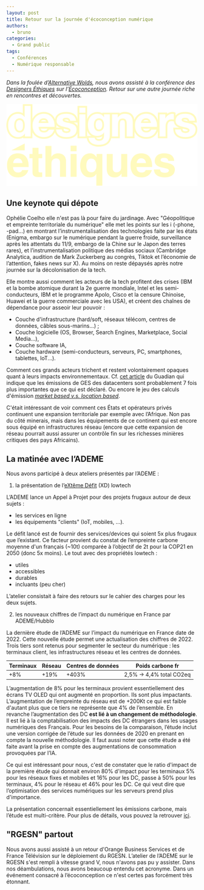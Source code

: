 ```yaml
---
layout: post
title: Retour sur la journée d'écoconception numérique
authors:
  - bruno
categories:
  - Grand public
tags:
  - Conférences
  - Numérique responsable
---
```


_Dans la foulée d’[Alternative Wolds](alternative-worlds), nous avons assisté à la conférence des [Designers Éthiques](https://beta.designersethiques.org) sur l’[Écoconception](https://journee-ecoconception-numerique.fr/). Retour sur une autre journée riche en rencontres et découvertes._

[![designers étiques](/images/ecoconception-designers-ethiques/logo-header-cropped.svg "designers étiques")](https://designersethiques.org)

## Une keynote qui dépote

Ophélie Coelho elle n'est pas là pour faire du jardinage. Avec "Géopolitique et empreinte territoriale du numérique" elle met les points sur les i (-phone, -pad...) en montrant l’instrumentalisation des technologies faite par les états (Enigma, embargo sur le numérique pendant la guerre froide, surveillance après les attentats du 11/9, embargo de la Chine sur le Japon des terres rares), et l’instrumentalisation politique des médias sociaux (Cambridge Analytica, audition de Mark Zuckerberg au congrès, Tiktok et l’économie de l’attention, fakes news sur X). Au moins on reste dépaysés après notre journée sur la décolonisation de la tech.

Elle montre aussi comment les acteurs de la tech profitent des crises (IBM et la bombe atomique durant la 2e guerre mondiale, Intel et les semi-conducteurs, IBM et le programme Apolo, Cisco et la censure Chinoise, Huawei et la guerre commerciale avec les USA), et créent des chaînes de dépendance pour asseoir leur pouvoir : 

* Couche d'infrastructure (hard/soft, réseaux télécom, centres de données, câbles sous-marins...) ; 
* Couche logicielle (OS, Browser, Search Engines, Marketplace, Social Media...), 
* Couche software IA, 
* Couche hardware (semi-conducteurs, serveurs, PC, smartphones, tablettes, IoT...).

Comment ces grands acteurs trichent et restent volontairement opaques quant à leurs impacts environnementaux. Cf. [cet article](https://www.theguardian.com/technology/2024/sep/15/data-center-gas-emissions-tech) du Guadian qui indique que les émissions de GES des datacenters sont probablement 7 fois plus importantes que ce qui est déclaré. Ou encore le jeu des calculs d'émission [_market based v.s. location based_](https://boavizta.org/blog/les-reductions-d-emissions-de-co2-promises-par-les-cloud-providers-sont-elles-realistes). 

C'était intéressant de voir comment ces États et opérateurs privés continuent une expansion territoriale par exemple avec l’Afrique. Non pas du côté minerais, mais dans les équipements de ce continent qui est encore sous équipé en infrastructures réseau (encore que cette expansion de réseau pourrait aussi assurer un contrôle fin sur les richesses minières critiques des pays Africains). 

## La matinée avec l’ADEME

Nous avons participé à deux ateliers présentés par l’ADEME :

1. la présentation de l’[eXtême Défit](https://xd.ademe.fr/blog/categories/lowtech) (XD) lowtech 

L’ADEME lance un Appel à Projet pour des projets frugaux autour de deux sujets : 

* les services en ligne
* les équipements "clients" (IoT, mobiles, ...).

Le défit lancé est de fournir des services/devices qui soient 5x plus frugaux que l’existant. Ce facteur provient du constat de l’empreinte carbone moyenne d'un français (~10t) comparée à l’objectif de 2t pour la COP21 en 2050 (donc 5x moins). Le tout avec des propriétés lowtech :

* utiles
* accessibles 
* durables
* incluants (peu cher)

L’atelier consistait à faire des retours sur le cahier des charges pour les deux sujets. 

2. les nouveaux chiffres de l’impact du numérique en France par ADEME/Hubblo

La dernière étude de l’ADEME sur l’impact du numérique en France date de 2022. Cette nouvelle étude permet une actualisation des chiffres de 2022. Trois tiers sont retenus pour segmenter le secteur du numérique : les terminaux client, les infrastructures réseau et les centres de données. 

| Terminaux | Réseau | Centres de données | Poids carbone fr         |
|-----------|--------|--------------------|--------------------------|
| +8%       | +19%   | +403%              | 2,5% -> 4,4% total CO2eq |

L’augmentation de 8% pour les terminaux provient essentiellement des écrans TV OLED qui ont augmenté en proportion. Ils sont plus impactants. L’augmentation de l’empreinte du réseau est de +200Kt ce qui est faible d'autant plus que ce tiers ne représente que 4% de l’ensemble. En revanche l’augmentation des DC **est lié à un changement de méthodologie**. Il est lié à la comptabilisation des impacts des DC étrangers dans les usages numériques des Français. Pour les besoins de la comparaison, l’étude inclut une version corrigée de l’étude sur les données de 2020 en prenant en compte la nouvelle méthodologie. Il faut aussi noter que cette étude a été faite avant la prise en compte des augmentations de consommation provoquées par l’IA.



Ce qui est intéressant pour nous, c'est de constater que le ratio d'impact de la première étude qui donnait environ 80% d'impact pour les terminaux 5% pour les réseaux fixes et mobiles et 16% pour les DC, passe à 50% pour les terminaux, 4% pour le réseau et 46% pour les DC. Ce qui veut dire que l’optimisation des services numériques sur les serveurs prend plus d'importance. 

La présentation concernait essentiellement les émissions carbone, mais l’étude est multi-critère. Pour plus de détails, vous pouvez la retrouver [ici](https://ecoresponsable.numerique.gouv.fr/actualites/actualisation-ademe-impact/).

## "RGESN" partout

Nous avons aussi assisté à un retour d'Orange Business Services et de France Télévision sur le déploiement du RGESN. L’atelier de l’ADEME sur le RGESN s'est rempli à vitesse grand V, nous n'avons pas pu y assister. Dans nos déambulations, nous avons beaucoup entendu cet acronyme. Dans un événement consacré à l’écoconception ce n'est certes pas forcément très étonnant. 

